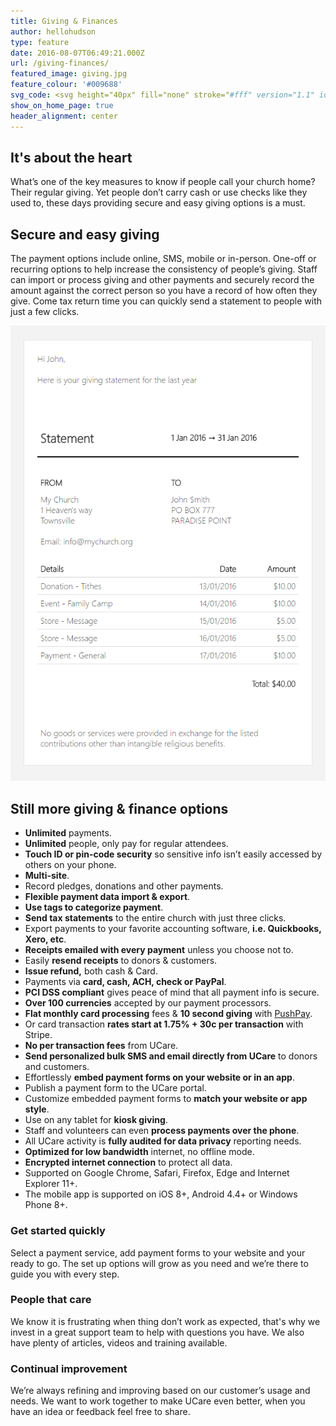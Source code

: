 ```yaml
---
title: Giving & Finances
author: hellohudson
type: feature
date: 2016-08-07T06:49:21.000Z
url: /giving-finances/
featured_image: giving.jpg
feature_colour: '#009688'
svg_code: <svg height="40px" fill="none" stroke="#fff" version="1.1" id="Layer_1" xmlns="http://www.w3.org/2000/svg" xmlns:xlink="http://www.w3.org/1999/xlink" x="0px" y="0px" viewBox="0 0 22 22.9" style="enable-background:new 0 0 22 22.9;" xml:space="preserve"><g id="Layer_2"><g id="Outline_Icons"> <path class="st0" d="M11,22.4c0,0,10.5-8.1,10.5-15.8S12.2-1.7,11,6C9.8-1.7,0.5-1.1,0.5,7.2S11,22.4,11,22.4z"/> </g></g></svg>
show_on_home_page: true
header_alignment: center
---
```


## It's about the heart

What’s one of the key measures to know if people call your church home? Their regular giving. Yet people don’t carry cash or use checks like they used to, these days providing secure and easy giving options is a must.

## Secure and easy giving

The payment options include online, SMS, mobile or in-person. One-off or recurring options to help increase the consistency of people’s giving. Staff can import or process giving and other payments and securely record the amount against the correct person so you have a record of how often they give. Come tax return time you can quickly send a statement to people with just a few clicks.

![](statement.png)

## Still more giving & finance options

*   **Unlimited** payments.
*   **Unlimited** people, only pay for regular attendees.
*   **Touch ID or pin-code security** so sensitive info isn’t easily accessed by others on your phone.
*   **Multi-site**.
*   Record pledges, donations and other payments.
*   **Flexible payment data import & export**.
*   **Use tags to categorize payment**.
*   **Send tax statements** to the entire church with just three clicks.
*   Export payments to your favorite accounting software, **i.e. Quickbooks, Xero, etc**.
*   **Receipts emailed with every payment** unless you choose not to.
*   Easily **resend receipts** to donors & customers.
*   **Issue refund,** both cash & Card.
*   Payments via **card, cash, ACH, check or PayPal**.
*   **PCI DSS compliant** gives peace of mind that all payment info is secure.
*   **Over 100 currencies** accepted by our payment processors.
*   **Flat monthly card processing** fees & **10 second giving** with [PushPay](https://ucarehq.com/blog/grow-your-church-donations-with-pushpay/).
*   Or card transaction **rates start at 1.75% + 30c per transaction** with Stripe.
*   **No per transaction fees** from UCare.
*   **Send personalized bulk SMS and email directly from UCare** to donors and customers.
*   Effortlessly **embed payment forms on your website or in an app**.
*   Publish a payment form to the UCare portal.
*   Customize embedded payment forms to **match your website or app style**.
*   Use on any tablet for **kiosk giving**.
*   Staff and volunteers can even **process payments over the phone**.
*   All UCare activity is **fully audited for data privacy** reporting needs.
*   **Optimized for low bandwidth** internet, no offline mode.
*   **Encrypted internet connection** to protect all data.
*   Supported on Google Chrome, Safari, Firefox, Edge and Internet Explorer 11+.
*   The mobile app is supported on iOS 8+, Android 4.4+ or Windows Phone 8+.

### Get started quickly

Select a payment service, add payment forms to your website and your ready to go. The set up options will grow as you need and we’re there to guide you with every step.

### People that care

We know it is frustrating when thing don’t work as expected, that's why we invest in a great support team to help with questions you have. We also have plenty of articles, videos and training available.

### Continual improvement

We’re always refining and improving based on our customer’s usage and needs. We want to work together to make UCare even better, when you have an idea or feedback feel free to share.